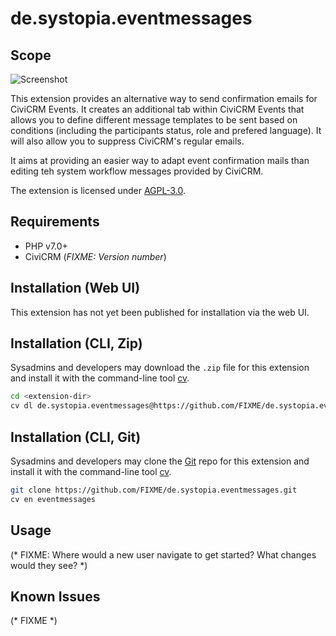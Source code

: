 # de.systopia.eventmessages
## Scope
![Screenshot](/images/screenshot.png)

This extension provides an alternative way to send confirmation emails for CiviCRM Events. It creates an additional tab within CiviCRM Events that allows you to define different message templates to be sent based on conditions (including the participants status, role and prefered language). It will also allow you to suppress CiviCRM's regular emails.  

It aims at providing an easier way to adapt event confirmation mails than editing teh system workflow messages provided by CiviCRM.

The extension is licensed under [AGPL-3.0](LICENSE.txt).

## Requirements

* PHP v7.0+
* CiviCRM (*FIXME: Version number*)

## Installation (Web UI)

This extension has not yet been published for installation via the web UI.

## Installation (CLI, Zip)

Sysadmins and developers may download the `.zip` file for this extension and
install it with the command-line tool [cv](https://github.com/civicrm/cv).

```bash
cd <extension-dir>
cv dl de.systopia.eventmessages@https://github.com/FIXME/de.systopia.eventmessages/archive/master.zip
```

## Installation (CLI, Git)

Sysadmins and developers may clone the [Git](https://en.wikipedia.org/wiki/Git) repo for this extension and
install it with the command-line tool [cv](https://github.com/civicrm/cv).

```bash
git clone https://github.com/FIXME/de.systopia.eventmessages.git
cv en eventmessages
```

## Usage

(* FIXME: Where would a new user navigate to get started? What changes would they see? *)

## Known Issues

(* FIXME *)
